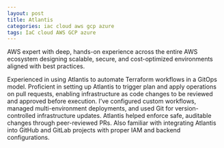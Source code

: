 ```yaml
---
layout: post
title: Atlantis
categories: iac cloud aws gcp azure
tags: IaC cloud AWS GCP azure
---
```


AWS expert with deep, hands-on experience across the entire AWS ecosystem designing scalable, secure, and cost-optimized environments aligned with best practices.

<!--more-->

Experienced in using Atlantis to automate Terraform workflows in a GitOps model. Proficient in setting up Atlantis to trigger plan and apply operations on pull requests, enabling infrastructure as code changes to be reviewed and approved before execution. I’ve configured custom workflows, managed multi-environment deployments, and used Git for version-controlled infrastructure updates. Atlantis helped enforce safe, auditable changes through peer-reviewed PRs. Also familiar with integrating Atlantis into GitHub and GitLab projects with proper IAM and backend configurations.
